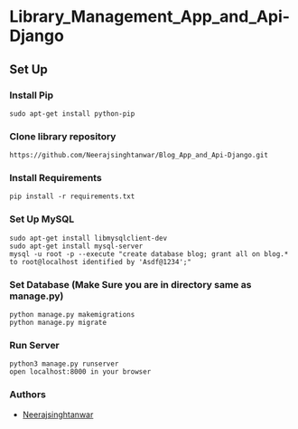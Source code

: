 
# Library_Management_App_and_Api-Django


## Set Up

### Install Pip
	sudo apt-get install python-pip

### Clone library repository
	https://github.com/Neerajsinghtanwar/Blog_App_and_Api-Django.git

### Install Requirements
	pip install -r requirements.txt

### Set Up MySQL
	sudo apt-get install libmysqlclient-dev
	sudo apt-get install mysql-server
	mysql -u root -p --execute "create database blog; grant all on blog.* to root@localhost identified by 'Asdf@1234';"

### Set Database (Make Sure you are in directory same as manage.py)
    python manage.py makemigrations
    python manage.py migrate

### Run Server
	python3 manage.py runserver
	open localhost:8000 in your browser

### Authors
- [Neerajsinghtanwar](https://github.com/Neerajsinghtanwar/Blog_App_and_Api-Django.git)

  